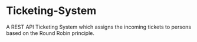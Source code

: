 # Ticketing-System
A REST API Ticketing System which assigns the incoming tickets to persons based on the Round Robin principle.
